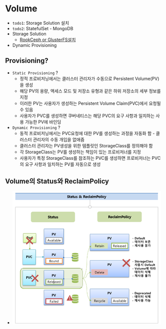 # Volume
* `todo1`: Storage Solution 설치
* `todo2`: StatefulSet - MongoDB
* Storage Solution
  * [RookCeph or GlusterFS설치]()
* Dynamic Provisioning

## Provisioning?
* `Static Provisioning` ?
  * 정적 프로비저닝에서는 클러스터 관리자가 수동으로 Persistent Volume(PV)을 생성
  * 해당 PV의 용량, 액세스 모드 및 저장소 유형과 같은 하위 저장소의 세부 정보를 지정
  * 이러한 PV는 사용자가 생성하는 Persistent Volume Claim(PVC)에서 요청될 수 있음
  * 사용자가 PVC를 생성하면 쿠버네티스는 해당 PVC의 요구 사항과 일치하는 사용 가능한 PV에 바인딩
* `Dynamic Provisioning` ?
  * 동적 프로비저닝에서는 PVC요청에 대한 PV를 생성하는 과정을 자동화 함 - 클러스터 관리자의 수동 개입을 없애줌
  * 클러스터 관리자는 PV생성을 위한 템플릿인 StorageClass를 정의해야 함
  * 각 StorageClass는 PV를 생성하는 책임이 있는 프로비저너를 지정
  * 사용자가 특정 StorageClass를 참조하는 PVC를 생성하면 프로비저너는 PVC의 요구 사항과 일치하는 PV를 자동으로 생성

## Volume의 Status와 ReclaimPolicy
* ![](2025-01-03-22-59-34.png)